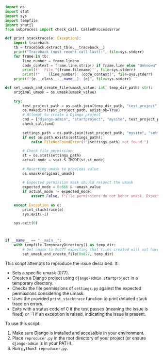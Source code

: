 ```python
import os
import stat
import sys
import tempfile
import shutil
from subprocess import check_call, CalledProcessError

def print_stacktrace(e: Exception):
    import traceback
    tb = traceback.extract_tb(e.__traceback__)
    print("Traceback (most recent call last):", file=sys.stderr)
    for frame in tb:
        line_number = frame.lineno
        code_context = frame.line.strip() if frame.line else "Unknown"
        print(f'  File "{frame.filename}"', file=sys.stderr)
        print(f"    {line_number}: {code_context}", file=sys.stderr)
    print(f"{e.__class__.__name__}: {e}", file=sys.stderr)

def set_umask_and_create_file(umask_value: int, temp_dir_path: str):
    original_umask = os.umask(umask_value)
    
    try:
        test_project_path = os.path.join(temp_dir_path, "test_project")
        os.makedirs(test_project_path, exist_ok=True)
        # Attempt to create a Django project
        cmd = ["django-admin", "startproject", "mysite", test_project_path]
        check_call(cmd)
        
        settings_path = os.path.join(test_project_path, "mysite", "settings.py")
        if not os.path.exists(settings_path):
            raise FileNotFoundError(f"{settings_path} not found.")
        
        # Check file permission
        st = os.stat(settings_path)
        actual_mode = stat.S_IMODE(st.st_mode)
        
        # Reverting umask to previous value
        os.umask(original_umask)
        
        # Expected permission mask should respect the umask
        expected_mode = 0o666 & ~umask_value
        if actual_mode != expected_mode:
            assert False, f"File permissions do not honor umask. Expected: {oct(expected_mode)}, Found: {oct(actual_mode)}"
    
    except Exception as e:
        print_stacktrace(e)
        sys.exit(-1)
    
    sys.exit(0)



if __name__ == "__main__":
    with tempfile.TemporaryDirectory() as temp_dir:
        # Set umask to 0o077 expecting that files created will not have group or world permissions.
        set_umask_and_create_file(0o077, temp_dir)
```

This script attempts to reproduce the issue described. It:

- Sets a specific umask (077).
- Creates a Django project using `django-admin startproject` in a temporary directory.
- Checks the file permissions of `settings.py` against the expected permissions considering the umask.
- Uses the provided `print_stacktrace` function to print detailed stack trace on errors.
- Exits with a status code of 0 if the test passes (meaning the issue is fixed) or -1 if an exception is raised, indicating the issue is present.

To use this script:
1. Make sure Django is installed and accessible in your environment.
2. Place `reproducer.py` in the root directory of your project (or ensure `django-admin` is in your PATH).
3. Run `python3 reproducer.py`.